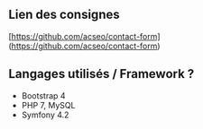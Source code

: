 

## Lien des consignes
[https://github.com/acseo/contact-form]
(https://github.com/acseo/contact-form)

## Langages utilisés / Framework ?

+ Bootstrap 4
+ PHP 7, MySQL
+ Symfony 4.2

